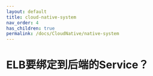 ```yaml
---
layout: default
title: cloud-native-system
nav_order: 4
has_children: true
permalink: /docs/CloudNative/native-system
---
```

# ELB要绑定到后端的Service？


